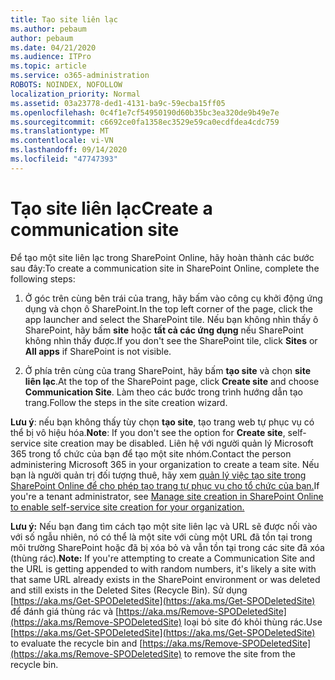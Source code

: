 ```yaml
---
title: Tạo site liên lạc
ms.author: pebaum
author: pebaum
ms.date: 04/21/2020
ms.audience: ITPro
ms.topic: article
ms.service: o365-administration
ROBOTS: NOINDEX, NOFOLLOW
localization_priority: Normal
ms.assetid: 03a23778-ded1-4131-ba9c-59ecba15ff05
ms.openlocfilehash: 0c4f1e7cf54950190d60b35bc3ea320de9b49e7e
ms.sourcegitcommit: c6692ce0fa1358ec3529e59ca0ecdfdea4cdc759
ms.translationtype: MT
ms.contentlocale: vi-VN
ms.lasthandoff: 09/14/2020
ms.locfileid: "47747393"
---
```

# <a name="create-a-communication-site"></a><span data-ttu-id="5385d-102">Tạo site liên lạc</span><span class="sxs-lookup"><span data-stu-id="5385d-102">Create a communication site</span></span>

<span data-ttu-id="5385d-103">Để tạo một site liên lạc trong SharePoint Online, hãy hoàn thành các bước sau đây:</span><span class="sxs-lookup"><span data-stu-id="5385d-103">To create a communication site in SharePoint Online, complete the following steps:</span></span> 
  
1. <span data-ttu-id="5385d-104">Ở góc trên cùng bên trái của trang, hãy bấm vào công cụ khởi động ứng dụng và chọn ô SharePoint.</span><span class="sxs-lookup"><span data-stu-id="5385d-104">In the top left corner of the page, click the app launcher and select the SharePoint tile.</span></span> <span data-ttu-id="5385d-105">Nếu bạn không nhìn thấy ô SharePoint, hãy bấm **site** hoặc **tất cả các ứng dụng** nếu SharePoint không nhìn thấy được.</span><span class="sxs-lookup"><span data-stu-id="5385d-105">If you don't see the SharePoint tile, click **Sites** or **All apps** if SharePoint is not visible.</span></span> 
    
2. <span data-ttu-id="5385d-106">Ở phía trên cùng của trang SharePoint, hãy bấm **tạo site** và chọn **site liên lạc**.</span><span class="sxs-lookup"><span data-stu-id="5385d-106">At the top of the SharePoint page, click **Create site** and choose **Communication Site**.</span></span> <span data-ttu-id="5385d-107">Làm theo các bước trong trình hướng dẫn tạo trang.</span><span class="sxs-lookup"><span data-stu-id="5385d-107">Follow the steps in the site creation wizard.</span></span> 
    
 <span data-ttu-id="5385d-108">**Lưu ý**: nếu bạn không thấy tùy chọn **tạo site**, tạo trang web tự phục vụ có thể bị vô hiệu hóa.</span><span class="sxs-lookup"><span data-stu-id="5385d-108">**Note**: If you don't see the option for **Create site**, self-service site creation may be disabled.</span></span> <span data-ttu-id="5385d-109">Liên hệ với người quản lý Microsoft 365 trong tổ chức của bạn để tạo một site nhóm.</span><span class="sxs-lookup"><span data-stu-id="5385d-109">Contact the person administering Microsoft 365 in your organization to create a team site.</span></span> <span data-ttu-id="5385d-110">Nếu bạn là người quản trị đối tượng thuê, hãy xem [quản lý việc tạo site trong SharePoint Online để cho phép tạo trang tự phục vụ cho tổ chức của bạn.](https://go.microsoft.com/fwlink/?linkid=2018780)</span><span class="sxs-lookup"><span data-stu-id="5385d-110">If you're a tenant administrator, see [Manage site creation in SharePoint Online to enable self-service site creation for your organization.](https://go.microsoft.com/fwlink/?linkid=2018780)</span></span>
  
 <span data-ttu-id="5385d-111">**Lưu ý:** Nếu bạn đang tìm cách tạo một site liên lạc và URL sẽ được nối vào với số ngẫu nhiên, nó có thể là một site với cùng một URL đã tồn tại trong môi trường SharePoint hoặc đã bị xóa bỏ và vẫn tồn tại trong các site đã xóa (thùng rác).</span><span class="sxs-lookup"><span data-stu-id="5385d-111">**Note:** If you're attempting to create a Communication Site and the URL is getting appended to with random numbers, it's likely a site with that same URL already exists in the SharePoint environment or was deleted and still exists in the Deleted Sites (Recycle Bin).</span></span> <span data-ttu-id="5385d-112">Sử dụng [https://aka.ms/Get-SPODeletedSite](https://aka.ms/Get-SPODeletedSite) để đánh giá thùng rác và [https://aka.ms/Remove-SPODeletedSite](https://aka.ms/Remove-SPODeletedSite) loại bỏ site đó khỏi thùng rác.</span><span class="sxs-lookup"><span data-stu-id="5385d-112">Use [https://aka.ms/Get-SPODeletedSite](https://aka.ms/Get-SPODeletedSite) to evaluate the recycle bin and [https://aka.ms/Remove-SPODeletedSite](https://aka.ms/Remove-SPODeletedSite) to remove the site from the recycle bin.</span></span> 
  

